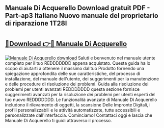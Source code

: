 ## Manuale Di Acquerello Download gratuit PDF - Part-ap3 Italiano Nuovo manuale del proprietario di riparazione 1T28l

# <h2><a href="http://dfeqhi7.blite.top/?on=Manuale+Di+Acquerello">🔗Download 👉🔴 Manuale Di Acquerello</a></h2>

[![Manuale Di Acquerello download](https://i.imgur.com/lujVjoI.png)](http://dfeqhi7.blite.top/?on=Manuale+Di+Acquerello)
Saluti e benvenuto nel manuale utente completo per il tuo REDDDDDDD appena acquistato. Questa guida ha lo scopo di aiutarti a ottenere il massimo dal tuo Prodotto fornendo una spiegazione approfondita delle sue caratteristiche, del processo di installazione, del manuale dell'utente, dei suggerimenti per la manutenzione e delle procedure di risoluzione dei problemi. Guida alla risoluzione dei problemi per utenti avanzati REDDDDDDD questa sezione fornisce suggerimenti avanzati per la risoluzione dei problemi per utenti esperti del tuo nuovo REDDDDDDD. Le funzionalità avanzate di Manuale Di Acquerello includono il rilevamento di oggetti, la scansione Delle Impronte Digitali, i profili personalizzabili e le attività automatizzate, tutte accessibili e personalizzate dall'interfaccia. Cominciamo! Contattaci oggi e lascia che Manuale Di Acquerello ti guidi attraverso il processo.
